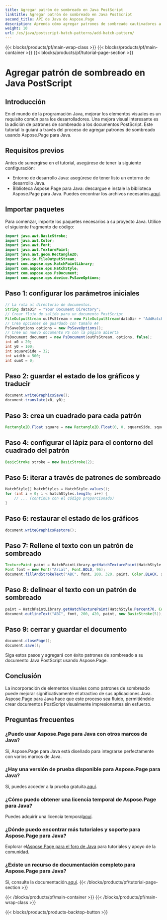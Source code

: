 ```yaml
---
title: Agregar patrón de sombreado en Java PostScript
linktitle: Agregar patrón de sombreado en Java PostScript
second_title: API de Java de Aspose.Page
description: Aprenda cómo agregar patrones de sombreado cautivadores a documentos Java PostScript usando Aspose.Page. Eleve su contenido visual sin esfuerzo.
weight: 10
url: /es/java/postscript-hatch-patterns/add-hatch-pattern/
---
```


{{< blocks/products/pf/main-wrap-class >}}
{{< blocks/products/pf/main-container >}}
{{< blocks/products/pf/tutorial-page-section >}}

# Agregar patrón de sombreado en Java PostScript

## Introducción
En el mundo de la programación Java, mejorar los elementos visuales es un requisito común para los desarrolladores. Una mejora visual interesante es la adición de patrones de sombreado a los documentos PostScript. Este tutorial lo guiará a través del proceso de agregar patrones de sombreado usando Aspose.Page para Java.
## Requisitos previos
Antes de sumergirse en el tutorial, asegúrese de tener la siguiente configuración:
- Entorno de desarrollo Java: asegúrese de tener listo un entorno de desarrollo Java.
-  Biblioteca Aspose.Page para Java: descargue e instale la biblioteca Aspose.Page para Java. Puedes encontrar los archivos necesarios.[aquí](https://releases.aspose.com/page/java/).
## Importar paquetes
Para comenzar, importe los paquetes necesarios a su proyecto Java. Utilice el siguiente fragmento de código:
```java
import java.awt.BasicStroke;
import java.awt.Color;
import java.awt.Font;
import java.awt.TexturePaint;
import java.awt.geom.Rectangle2D;
import java.io.FileOutputStream;
import com.aspose.eps.HatchPaintLibrary;
import com.aspose.eps.HatchStyle;
import com.aspose.eps.PsDocument;
import com.aspose.eps.device.PsSaveOptions;
```
## Paso 1: configurar los parámetros iniciales
```java
// La ruta al directorio de documentos.
String dataDir = "Your Document Directory";
// Crear flujo de salida para un documento PostScript
FileOutputStream outPsStream = new FileOutputStream(dataDir + "AddHatchPattern_outPS.ps");
// Crea opciones de guardado con tamaño A4
PsSaveOptions options = new PsSaveOptions();
// Cree un nuevo documento PS con la página abierta
PsDocument document = new PsDocument(outPsStream, options, false);
int x0 = 20;
int y0 = 100;
int squareSide = 32;
int width = 500;
int sumX = 0;
```
## Paso 2: guardar el estado de los gráficos y traducir
```java
document.writeGraphicsSave();
document.translate(x0, y0);
```
## Paso 3: crea un cuadrado para cada patrón
```java
Rectangle2D.Float square = new Rectangle2D.Float(0, 0, squareSide, squareSide);
```
## Paso 4: configurar el lápiz para el contorno del cuadrado del patrón
```java
BasicStroke stroke = new BasicStroke(2);
```
## Paso 5: iterar a través de patrones de sombreado
```java
HatchStyle[] hatchStyles = HatchStyle.values();
for (int i = 0; i < hatchStyles.length; i++) {
    // ... (continúa con el código proporcionado)
}
```
## Paso 6: restaurar el estado de los gráficos
```java
document.writeGraphicsRestore();
```
## Paso 7: Rellene el texto con un patrón de sombreado
```java
TexturePaint paint = HatchPaintLibrary.getHatchTexturePaint(HatchStyle.DiagonalCross, Color.RED, Color.YELLOW);
Font font = new Font("Arial", Font.BOLD, 96);
document.fillAndStrokeText("ABC", font, 200, 320, paint, Color.BLACK, stroke);
```
## Paso 8: delinear el texto con un patrón de sombreado
```java
paint = HatchPaintLibrary.getHatchTexturePaint(HatchStyle.Percent70, Color.BLUE, Color.WHITE);
document.outlineText("ABC", font, 200, 420, paint, new BasicStroke(5));
```
## Paso 9: cerrar y guardar el documento
```java
document.closePage();
document.save();
```
Siga estos pasos y agregará con éxito patrones de sombreado a su documento Java PostScript usando Aspose.Page.
## Conclusión
La incorporación de elementos visuales como patrones de sombreado puede mejorar significativamente el atractivo de sus aplicaciones Java. Aspose.Page para Java hace que este proceso sea fluido, permitiéndole crear documentos PostScript visualmente impresionantes sin esfuerzo.
## Preguntas frecuentes
### ¿Puedo usar Aspose.Page para Java con otros marcos de Java?
Sí, Aspose.Page para Java está diseñado para integrarse perfectamente con varios marcos de Java.
### ¿Hay una versión de prueba disponible para Aspose.Page para Java?
 Sí, puedes acceder a la prueba gratuita.[aquí](https://releases.aspose.com/).
### ¿Cómo puedo obtener una licencia temporal de Aspose.Page para Java?
 Puedes adquirir una licencia temporal[aquí](https://purchase.aspose.com/temporary-license/).
### ¿Dónde puedo encontrar más tutoriales y soporte para Aspose.Page para Java?
 Explorar el[Aspose.Page para el foro de Java](https://forum.aspose.com/c/page/39) para tutoriales y apoyo de la comunidad.
### ¿Existe un recurso de documentación completo para Aspose.Page para Java?
 Sí, consulte la documentación.[aquí](https://reference.aspose.com/page/java/).
{{< /blocks/products/pf/tutorial-page-section >}}

{{< /blocks/products/pf/main-container >}}
{{< /blocks/products/pf/main-wrap-class >}}

{{< blocks/products/products-backtop-button >}}
